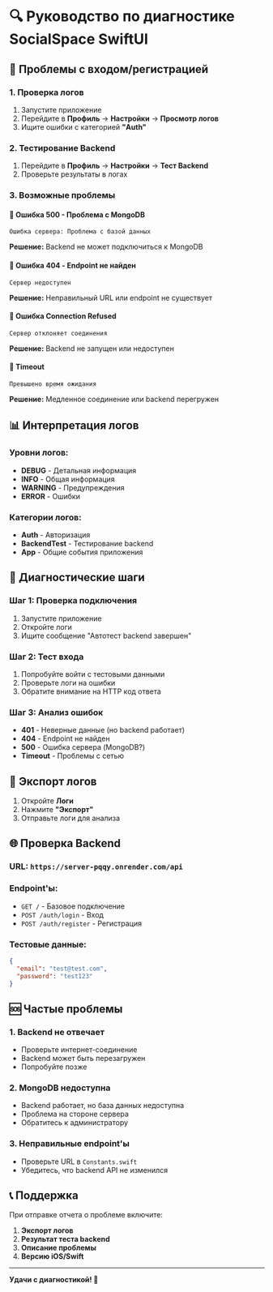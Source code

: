 # 🔍 Руководство по диагностике SocialSpace SwiftUI

## 🚨 Проблемы с входом/регистрацией

### 1. **Проверка логов**
1. Запустите приложение
2. Перейдите в **Профиль** → **Настройки** → **Просмотр логов**
3. Ищите ошибки с категорией **"Auth"**

### 2. **Тестирование Backend**
1. Перейдите в **Профиль** → **Настройки** → **Тест Backend**
2. Проверьте результаты в логах

### 3. **Возможные проблемы**

#### 🔴 Ошибка 500 - Проблема с MongoDB
```
Ошибка сервера: Проблема с базой данных
```
**Решение:** Backend не может подключиться к MongoDB

#### 🔴 Ошибка 404 - Endpoint не найден
```
Сервер недоступен
```
**Решение:** Неправильный URL или endpoint не существует

#### 🔴 Ошибка Connection Refused
```
Сервер отклоняет соединения
```
**Решение:** Backend не запущен или недоступен

#### 🔴 Timeout
```
Превышено время ожидания
```
**Решение:** Медленное соединение или backend перегружен

## 📊 Интерпретация логов

### Уровни логов:
- **DEBUG** - Детальная информация
- **INFO** - Общая информация
- **WARNING** - Предупреждения
- **ERROR** - Ошибки

### Категории логов:
- **Auth** - Авторизация
- **BackendTest** - Тестирование backend
- **App** - Общие события приложения

## 🔧 Диагностические шаги

### Шаг 1: Проверка подключения
1. Запустите приложение
2. Откройте логи
3. Ищите сообщение "Автотест backend завершен"

### Шаг 2: Тест входа
1. Попробуйте войти с тестовыми данными
2. Проверьте логи на ошибки
3. Обратите внимание на HTTP код ответа

### Шаг 3: Анализ ошибок
- **401** - Неверные данные (но backend работает)
- **404** - Endpoint не найден
- **500** - Ошибка сервера (MongoDB?)
- **Timeout** - Проблемы с сетью

## 📱 Экспорт логов

1. Откройте **Логи**
2. Нажмите **"Экспорт"**
3. Отправьте логи для анализа

## 🌐 Проверка Backend

### URL: `https://server-pqqy.onrender.com/api`

### Endpoint'ы:
- `GET /` - Базовое подключение
- `POST /auth/login` - Вход
- `POST /auth/register` - Регистрация

### Тестовые данные:
```json
{
  "email": "test@test.com",
  "password": "test123"
}
```

## 🆘 Частые проблемы

### 1. **Backend не отвечает**
- Проверьте интернет-соединение
- Backend может быть перезагружен
- Попробуйте позже

### 2. **MongoDB недоступна**
- Backend работает, но база данных недоступна
- Проблема на стороне сервера
- Обратитесь к администратору

### 3. **Неправильные endpoint'ы**
- Проверьте URL в `Constants.swift`
- Убедитесь, что backend API не изменился

## 📞 Поддержка

При отправке отчета о проблеме включите:
1. **Экспорт логов**
2. **Результат теста backend**
3. **Описание проблемы**
4. **Версию iOS/Swift**

---

**Удачи с диагностикой! 🔧**
